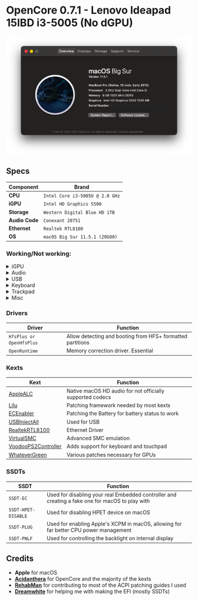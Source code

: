 # OpenCore 0.7.1 - Lenovo Ideapad 15IBD i3-5005 (No dGPU)

![About this Mac](.assets/images/Screenshot%202021-07-29%20at%2017.37.26.png)

## Specs

| Component      | Brand                                     |
|----------------|-------------------------------------------|
| **CPU**        | `Intel Core i3-5005U @ 2.0 GHz`           |
| **iGPU**       | `Intel HD Graphics 5500`                  |
| **Storage**    | `Western Digital Blue HD 1TB`  |
| **Audio Code** | `Conexant 20751`                |
| **Ethernet**  | `Realtek RTL8100`                |
| **OS**         | `macOS Big Sur 11.5.1 (20G80)`            |

### Working/Not working:

<details>
<summary>iGPU</summary>
  
- [x] Intel HD 5500 iGPU - Backlight support
- [x] Intel HD 5500 iGPU - HDMI Output
- [x] Intel HD 5500 iGPU - H264 & HEVC
</details>

<details>
<summary>Audio</summary>
  
- [x] Conexant 20751 - Internal Speakers
- [x] Conexant 20751 - Internal Microphone
- [x] Conexant 20751 - Combojack headphones
- [x] Conexant 20751 - HDMI Audio Output
</details>

<details>
<summary>USB</summary>
  
- [x] All USB ports working and mapped
- [ ] SD Card Reader (Not working)
- [x] Webcam (USB based)
</details>

<details>
<summary>Keyboard</summary>
  
- [x] Keyboard (PS2 based)
- [x] HID Key PWRB & SLPB 
</details>

<details>
<summary>Trackpad</summary>
  
- [x] PS2 Touchpad with gestures (Thanks to Acidanthera VoodooPS2)
</details>


<details>
<summary>Misc</summary>
  
- [x] Sleep/Wake using `hibernatemode` `0` 
- [x] Sensors CPU, iGPU, Battery, NVMe, Fans
- [x] Native NVRAM support
- [x] Recovery (macOS) boot from OpenCore
</details>

### Drivers

| Driver | Function |
| ---- | -------- |
| `HfsPlus or OpenHfsPlus` | Allow detecting and booting from HFS+ formatted partitions |
| `OpenRuntime` | Memory correction driver. Essential |

### Kexts

| Kext | Function |
| ---- | -------- |
| [AppleALC](https://github.com/acidanthera/AppleALC) | Native macOS HD audio for not officially supported codecs |
| [Lilu](https://github.com/acidanthera/Lilu) | Patching framework needed by most kexts |
| [ECEnabler](https://github.com/1Revenger1/ECEnabler) | Patching the Battery for battery status to work
| [USBInjectAll](https://bitbucket.org/RehabMan/os-x-usb-inject-all/downloads/) | Used for USB
| [RealtekRTL8100](https://github.com/Mieze/RealtekRTL8100) | Ethernet Driver
| [VirtualSMC](https://github.com/acidanthera/VirtualSMC) | Advanced SMC emulation |
| [VoodooPS2Controller](https://github.com/acidanthera/VoodooPS2) | Adds support for keyboard and touchpad|
| [WhateverGreen](https://github.com/acidanthera/WhateverGreen) | Various patches necessary for GPUs |

### SSDTs

| SSDT | Function |
| ---- | -------- |
| `SSDT-EC` | Used for disabling your real Embedded controller and creating a fake one for macOS to play with |
| `SSDT-HPET-DISABLE` | Used for disabling HPET device on macOS |
| `SSDT-PLUG` | Used for enabling Apple's XCPM in macOS, allowing for far better CPU power management |
| `SSDT-PNLF` | Used for controlling the backlight on internal display |

## Credits

* **Apple** for macOS
* [**Acidanthera**](https://github.com/acidanthera) for OpenCore and the majority of the kexts
* [**RehabMan**](https://github.com/RehabMan) for contributing to most of the ACPI patching guides I used
* [**Dreamwhite**](https://github.com/dreamwhite) for helping me with making the EFI (mostly SSDTs)
